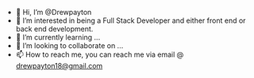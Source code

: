 - 👋 Hi, I’m @Drewpayton
- 👀 I’m interested in being a Full Stack Developer and either front end or back end development.
- 🌱 I’m currently learning ...
- 💞️ I’m looking to collaborate on ...
- 📫 How to reach me, you can reach me via email @ drewpayton18@gmail.com

<!---
Drewpayton/Drewpayton is a ✨ special ✨ repository because its `README.md` (this file) appears on your GitHub profile.
You can click the Preview link to take a look at your changes.
--->
